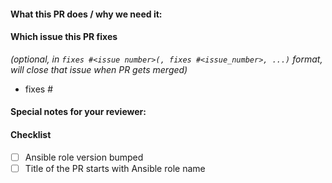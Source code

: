 <!--
Following our best practices right from the start will accelerate the review process and help get your PR merged quicker.

When updates to your PR are requested, please add new commits and do not squash the history.
This will make it easier to identify new changes. The PR will be squashed anyways when it is merged.

PR Steps:
1) Please make sure you test your changes before you push them.
2) Once pushed, GitHub Actions will run across your changes and do some initial checks and linting.
3) These checks run very quickly.
4) Please check the results.
5) We would like these checks to pass before we even continue reviewing your changes.
-->
#### What this PR does / why we need it:

#### Which issue this PR fixes
*(optional, in `fixes #<issue number>(, fixes #<issue_number>, ...)` format, will close that issue when PR gets merged)*
  - fixes #

#### Special notes for your reviewer:

#### Checklist
<!-- [Place an '[x]' (no spaces) in all applicable fields. Please remove unrelated fields.] -->
- [ ] Ansible role version bumped
- [ ] Title of the PR starts with Ansible role name
